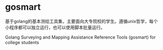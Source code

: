 # gosmart

基于golang的基本测绘工具集，主要面向大专院校的学生。遵循unix哲学，每个小程序都可以独立运行，也可以使用脚本批量运行。

Golang Surveying and Mapping Assistance Reference Tools (gosmart) for college students
